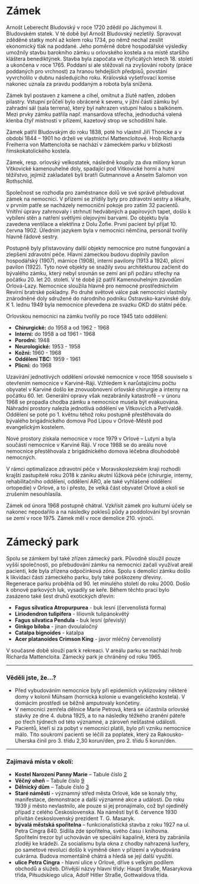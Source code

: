 # Zámek

Arnošt Leberecht Bludovský v roce 1720 zdědil po Jáchymovi II. Bludovském statek. V té době byl Arnošt Bludovský nezletilý. Spravovat zděděné statky mohl až kolem roku 1734, po němž nechal zesílit ekonomický tlak na poddané. Jeho poměrně dobré hospodářské výsledky umožnily stavbu barokního zámku u orlovského kostela a na místě staršího kláštera benediktýnek. Stavba byla započata ve čtyřicátých letech 18. století a ukončena v roce 1765. Poddaní si ale stěžovali na zvyšování roboty (práce poddaných pro vrchnost) za hranou tehdejších předpisů, povstání vyvrcholilo v dubnu následujícího roku. Královská vyšetřovací komise nakonec uznala za pravdu poddaným a robota byla snížena.

Zámek byl postaven z kamene a cihel, omítnut a žlutě natřen, zdoben pilastry. Vstupní průčelí bylo obrácené k severu, v jižní části zámku byl zahradní sál (sala terrena), který byl nahrazen vstupní halou s balkónem. Mezi prvky zámku patřila např. mansardova střecha, jednoduchá valená klenba čtyř místností v přízemí, kazetový strop ve schodištní hale.

Zámek patřil Bludovským do roku 1838, poté ho vlastnil Jiří Thoncke a v období 1844 – 1901 ho drželi ve vlastnictví Mattencloitové. Hrob Richarda Freiherra von Mattencloita se nachází v zámeckém parku v blízkosti římskokatolického kostela.

Zámek, resp. orlovský velkostatek, následně koupily za dva miliony korun Vítkovické kamenouhelné doly, spadající pod Vítkovické horní a hutní těžířstvo, jejímiž zakladateli byli bratři Gutmannové a Anselm Salomon von Rothschild.

Společnost se rozhodla pro zaměstnance dolů ve své správě přebudovat zámek na nemocnici. V přízemí se zřídily byty pro zdravotní sestry a lékaře, v prvním patře se nacházely nemocniční pokoje pro zatím 32 pacientů. Vnitřní úpravy zahrnovaly i strhnutí hedvábných a papírových tapet, došlo k vybílení stěn a natření světlými olejovými barvami. Do objektu byla zavedena ventilace a elektřina z Dolu Žofie. První pacient byl přijat 10. června 1902. Úředním jazykem byla v nemocnici němčina, personál tvořily hlavně řádové sestry.

Postupně byly přistavovány další objekty nemocnice pro nutné fungování a zlepšení zdravotní péče. Hlavní zámeckou budovu doplnily pavilon hospodářský (1907), márnice (1908), interní pavilony (1913 a 1924), plicní pavilon (1922). Tyto nové objekty se snažily svou architekturou začlenit do bývalého zámku, který nebyl srovnán se zemí ani při požáru střechy na počátku 20. let 20. století. V té době již patřil Kamenouhelným závodům Orlová-Lazy. Nemocnice sloužila hlavně pro nemocné prostřednictvím Revírní bratrské pokladny. Po druhé světové válce pak nemocnici vlastnily znárodněné doly sdružené do národního podniku Ostravsko-karvinské doly. K 1. lednu 1949 byla nemocnice převedena ze svazku OKD do státní péče.

Orlovskou nemocnici na zámku tvořily po roce 1945 tato oddělení:

- **Chirurgické:** do 1958 a od 1962 - 1968
- **Interní:** do 1958 a od 1961 - 1968
- **Porodní:** 1948
- **Neurologické:** 1953 - 1958
- **Kožní:** 1960 - 1968
- **Oddělení TBC:** 1959 - 1961
- **Plicní:** do 1968

Uzavírání jednotlivých oddělení orlovské nemocnice v roce 1958 souviselo s otevřením nemocnice v Karviné-Ráji. Vzhledem k narůstajícímu počtu obyvatel v Karviné došlo ke znovuobnovení orlovské chirurgie a interny na počátku 60. let. Generální opravy však nezabránily katastrofě – v únoru 1968 se propadla chodba zámku a nemocnice musela být evakuována. Náhradní prostory nalezla jednotlivá oddělení ve Vítkovicích a Petřvaldě. Oddělení se poté po 1. květnu téhož roku postupně přestěhovala do bývalého brigádnického domova Pod Lipou v Orlové-Městě pod evangelickým kostelem.

Nové prostory získala nemocnice v roce 1979 v Orlové – Lutyni a byla součástí nemocnice v Karviné Ráji. V roce 1988 se do areálu nové nemocnice přestěhovala z brigádnického domova léčebna dlouhodobě nemocných.

V rámci optimalizace zdravotní péče v Moravskoslezském kraji rozhodli krajští zastupitelé roku 2018 k zániku akutní lůžková péče (chirurgie, interny, rehabilitačního oddělení, oddělení ARO, ale také vyhlášené oddělení ortopedie) v Orlové, a to i přesto, že velká část obyvatel Orlové a okolí se zrušením nesouhlasila.

Zámek od února 1968 postupně chátral. Vzkřísit zámek pro kulturní účely se nakonec nepodařilo a na následky poklesů půdy a poddolování byl srovnán se zemí v roce 1975. Zámek měl v roce demolice 210. výročí.

# Zámecký park

Spolu se zámkem byl také zřízen zámecký park. Původně sloužil pouze vyšší společnosti, po přebudování zámku na nemocnici začali využívat areál pacienti, kde byla zřízena odpočinková zóna. Spolu s demolicí zámku došlo k likvidaci části zámeckého parku, byly také poškozeny dřeviny. Regenerace parku proběhla od 90. let minulého století do roku 2000. Došlo k obnově parkových luk, vysadily se keře. Během těchto prací bylo zasázeno také šest druhů exotických dřevin:

- **Fagus silvatica Atropurpurea** - buk lesní (červenolistá forma)
- **Liriodendron tulipifera** - liliovník tulipánokvětý
- **Fagus silvatica Pendula** - buk lesní (převislý)
- **Ginkgo biloba** - jinan dvoulaločný
- **Catalpa bignoides** - katalpa
- **Acer platanoides Crimson King** - javor mléčný červenolistý

V současné době slouží park k rekreaci. V areálu parku se nachází hrob Richarda Mattencloita. Zámecký park je chráněný od roku 1965.

---

### Věděli jste, že...?

- Před vybudováním nemocnice byly při epidemiích vyklizovány některé domy v kolonii Mühsam (hornická kolonie u evangelického kostela). V domácím prostředí se běžně amputovaly končetiny.
- V nemocnici zemřela dělnice Marie Petrová, která se účastnila orlovské stávky ze dne 4. dubna 1925, a to na následky těžkého zranění páteře po třech týdnech od této významné, a zároveň nešťastné události.
- Pacientů, kteří si za pobyt v nemocnici platili, bylo při vzniku nemocnice málo. Tito soukromí pacienti se léčili za poplatek, který za Rakousko-Uherska činil pro 3. třídu 2,30 korun/den, pro 2. třídu 5 korun/den.

---

### Zajímavá místa v okolí:

- **Kostel Narození Panny Marie** – Tabule číslo [2](/misto/2)
- **Věčný oheň** – Tabule číslo [9](/misto/9)
- **Dělnický dům** – Tabule číslo [3](/misto/3)
- **Staré náměstí** - významný střed města Orlové, kde se konaly trhy, manifestace, demonstrace a další významné akce a události. Do roku 1939 ji město nevlastnilo, ale pouze si jej pronajímalo, což byl ojedinělý případ z celého Československa. Na náměstí byl 6. července 1930 přivítán československý prezident T. G. Masaryk.
- **bývalá městská spořitelna** – funkcionalistická stavba z roku 1927 na ul. Petra Cingra 840. Sídlila zde spořitelna, svého času i knihovna. Spořitelní trezor byl uchováván ve speciální kapalině, která by zabránila zloději ke krádeži. Za socialismu byla okna z chodby nahrazená luxfery, po sametové revoluci došlo k výměně oken v přízemí a vybudována cukrárna. Budova momentálně chátrá a hledá se její další využití.
- **ulice Petra Cingra** - hlavní ulice v Orlové, dříve s velkým podílem obchodů a služeb. Dřívější názvy hlavní třídy: Haupt Straße, Masarykova třída, Piłsudskiego ulica, Adolf Hitler Straße, Gottwaldova třída.
